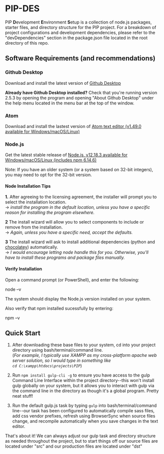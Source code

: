 # PIP-DES

PIP **D**evelopment **E**nvironment **S**etup is a collection of node.js packages, starter files, and directory structure for the PIP project. For a breakdown of project configurations and development dependencies, please refer to the "devDependencies" section in the package.json file located in the root directory of this repo.

## Software Requirements (and recommendations)

### Github Desktop
Download and install the latest version of <a href="https://desktop.github.com/">Github Desktop</a>

**Already have Github Desktop installed?** Check that you're running version 2.5.3 by opening the program and opening "About Github Desktop" under the help menu located in the menu bar at the top of the window. 

### Atom 
Download and install the lastest version of <a href="https://atom.io/" target="_blank"> Atom text editor (v1.49.0 available for Windows/macOS/Linux)</a>

### Node.js
Get the latest stable release of <a href="https://nodejs.org/en/download/" target="_blank">Node.js, v12.18.3 available for Windows/macOS/Linux (includes npm 6.14.6) </a>

Note: If you have an older system (or a system based on 32-bit integers), you may need to opt for the 32-bit version.

#### Node Installation Tips

**1.** After agreeing to the licensing agreement, the installer will prompt you to select the installation location. 
 <br> -> *install the program in the default location, unless you have a specific reason for installing the program elsewhere.*

**2** The install wizard will allow you to select components to include or remove from the installation. 
  <br> -> *Again, unless you have a specific need, accept the defaults.*

**3** The install wizard will ask to install additional dependencies (python and <a href="https://chocolatey.org/packages/nodejs">chocolatey</a>) automatically.
 <br>  -> *I would encourage letting node handle this for you. Otherwise, you'll have to install these programs and package files manually.*


#### Verify Installation
Open a command prompt (or PowerShell), and enter the following:

node –v

The system should display the Node.js version installed on your system. 

Also verify that npm installed sucessfully by entering:

npm –v

## Quick Start


1. After downloading these base files to your system, cd into your project directory using bash/terminal/command line. <br>  (*For example, I typically use XAMPP as my cross-platform apache web server solution, so I would type in something like <br>``` cd C:\xampp\htdocs\projects\PIP ```*)

2. Run ```npm install gulp-cli -g``` to ensure you have access to the gulp Command Line Interface within the project directory--this won't install gulp globally on your system, but it allows you to interact with gulp via the command line in the directory as though it's a global program. Pretty neat stuff!

3. Run the default gulp.js task by typing ```gulp``` into bash/terminal/command line--our task has been configured to automatically compile sass files, add css vendor prefixes, refresh using BrowserSync when source files change, and recompile automatically when you save changes in the text editor.


That's about it! We can always adjust our gulp task and directory structure as needed throughout the project, but to start things off our source files are located under "src" and our production files are located under "dst" 


